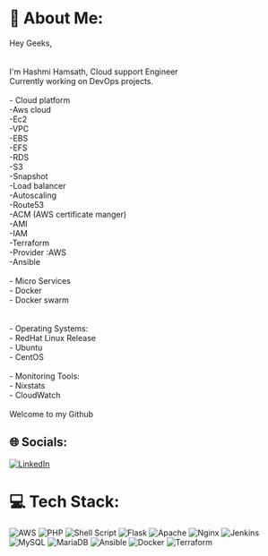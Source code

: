 # 💫 About Me:
Hey Geeks,<br><br><br>I'm Hashmi Hamsath, Cloud support Engineer <br>Currently working on DevOps projects.<br><br>- Cloud platform<br>        -Aws cloud<br>          -Ec2<br>          -VPC<br>          -EBS<br>          -EFS<br>          -RDS<br>          -S3<br>          -Snapshot<br>          -Load balancer<br>          -Autoscaling<br>          -Route53<br>          -ACM (AWS certificate manger)<br>          -AMI<br>          -IAM<br>       -Terraform<br>          -Provider :AWS<br>       -Ansible   <br>       <br>  - Micro Services<br>      - Docker<br>      - Docker swarm<br>      <br><br>-  Operating Systems:<br>        - RedHat Linux Release<br>        - Ubuntu<br>        - CentOS<br><br>-  Monitoring Tools:<br>        - Nixstats<br>        - CloudWatch<br><br>Welcome to my Github<br>


## 🌐 Socials:
[![LinkedIn](https://img.shields.io/badge/LinkedIn-%230077B5.svg?logo=linkedin&logoColor=white)](https://linkedin.com/in/https://www.linkedin.com/in/hashmi-hamsath-8b5783168/) 

# 💻 Tech Stack:
![AWS](https://img.shields.io/badge/AWS-%23FF9900.svg?style=for-the-badge&logo=amazon-aws&logoColor=white) ![PHP](https://img.shields.io/badge/php-%23777BB4.svg?style=for-the-badge&logo=php&logoColor=white) ![Shell Script](https://img.shields.io/badge/shell_script-%23121011.svg?style=for-the-badge&logo=gnu-bash&logoColor=white) ![Flask](https://img.shields.io/badge/flask-%23000.svg?style=for-the-badge&logo=flask&logoColor=white) ![Apache](https://img.shields.io/badge/apache-%23D42029.svg?style=for-the-badge&logo=apache&logoColor=white) ![Nginx](https://img.shields.io/badge/nginx-%23009639.svg?style=for-the-badge&logo=nginx&logoColor=white) ![Jenkins](https://img.shields.io/badge/jenkins-%232C5263.svg?style=for-the-badge&logo=jenkins&logoColor=white) ![MySQL](https://img.shields.io/badge/mysql-%2300f.svg?style=for-the-badge&logo=mysql&logoColor=white) ![MariaDB](https://img.shields.io/badge/MariaDB-003545?style=for-the-badge&logo=mariadb&logoColor=white) ![Ansible](https://img.shields.io/badge/ansible-%231A1918.svg?style=for-the-badge&logo=ansible&logoColor=white) ![Docker](https://img.shields.io/badge/docker-%230db7ed.svg?style=for-the-badge&logo=docker&logoColor=white) ![Terraform](https://img.shields.io/badge/terraform-%235835CC.svg?style=for-the-badge&logo=terraform&logoColor=white)

<!-- Proudly created with GPRM ( https://gprm.itsvg.in ) -->
